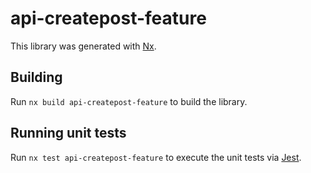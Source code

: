 # api-createpost-feature

This library was generated with [Nx](https://nx.dev).

## Building

Run `nx build api-createpost-feature` to build the library.

## Running unit tests

Run `nx test api-createpost-feature` to execute the unit tests via [Jest](https://jestjs.io).
